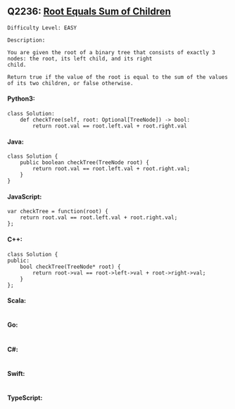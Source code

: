 ## Q2236: [Root Equals Sum of Children](https://leetcode.com/problems/root-equals-sum-of-children/)

```
Difficulty Level: EASY
```

```
Description:

You are given the root of a binary tree that consists of exactly 3 nodes: the root, its left child, and its right
child.

Return true if the value of the root is equal to the sum of the values of its two children, or false otherwise.
```

#### Python3:

```
class Solution:
    def checkTree(self, root: Optional[TreeNode]) -> bool:
        return root.val == root.left.val + root.right.val
```

#### Java:

```
class Solution {
    public boolean checkTree(TreeNode root) {
        return root.val == root.left.val + root.right.val;
    }
}
```

#### JavaScript:

```
var checkTree = function(root) {
    return root.val == root.left.val + root.right.val;
};
```

#### C++:

```
class Solution {
public:
    bool checkTree(TreeNode* root) {
        return root->val == root->left->val + root->right->val;
    }
};
```

#### Scala:

```

```

#### Go:

```

```

#### C#:

```

```

#### Swift:

```

```

#### TypeScript:

```

```